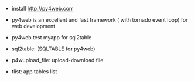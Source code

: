 - install http://py4web.com 
- py4web is an excellent and fast framework ( with tornado event loop) for web development
- py4web test myapp for sql2table 

- sql2table:  (SQLTABLE for py4web)
- p4wupload_file: upload-download file 
- tlist: app tables list
